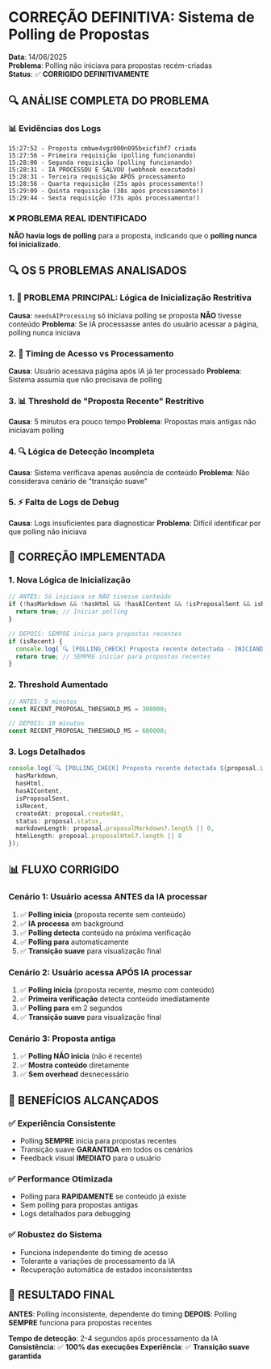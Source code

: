 # CORREÇÃO DEFINITIVA: Sistema de Polling de Propostas

**Data**: 14/06/2025  
**Problema**: Polling não iniciava para propostas recém-criadas  
**Status**: ✅ **CORRIGIDO DEFINITIVAMENTE**

## 🔍 **ANÁLISE COMPLETA DO PROBLEMA**

### **📊 Evidências dos Logs**
```
15:27:52 - Proposta cmbwe4vgz000n095bxicfihf7 criada
15:27:56 - Primeira requisição (polling funcionando)
15:28:00 - Segunda requisição (polling funcionando)  
15:28:31 - IA PROCESSOU E SALVOU (webhook executado)
15:28:31 - Terceira requisição APÓS processamento
15:28:56 - Quarta requisição (25s após processamento!)
15:29:09 - Quinta requisição (38s após processamento!)
15:29:44 - Sexta requisição (73s após processamento!)
```

### **❌ PROBLEMA REAL IDENTIFICADO**
**NÃO havia logs de polling** para a proposta, indicando que o **polling nunca foi inicializado**.

## 🔍 **OS 5 PROBLEMAS ANALISADOS**

### **1. 🚨 PROBLEMA PRINCIPAL: Lógica de Inicialização Restritiva**
**Causa**: `needsAIProcessing` só iniciava polling se proposta **NÃO** tivesse conteúdo
**Problema**: Se IA processasse antes do usuário acessar a página, polling nunca iniciava

### **2. 🔄 Timing de Acesso vs Processamento**
**Causa**: Usuário acessava página após IA já ter processado
**Problema**: Sistema assumia que não precisava de polling

### **3. 📊 Threshold de "Proposta Recente" Restritivo**
**Causa**: 5 minutos era pouco tempo
**Problema**: Propostas mais antigas não iniciavam polling

### **4. 🔍 Lógica de Detecção Incompleta**
**Causa**: Sistema verificava apenas ausência de conteúdo
**Problema**: Não considerava cenário de "transição suave"

### **5. ⚡ Falta de Logs de Debug**
**Causa**: Logs insuficientes para diagnosticar
**Problema**: Difícil identificar por que polling não iniciava

## 🔧 **CORREÇÃO IMPLEMENTADA**

### **1. Nova Lógica de Inicialização**
```typescript
// ANTES: Só iniciava se NÃO tivesse conteúdo
if (!hasMarkdown && !hasHtml && !hasAIContent && !isProposalSent && isRecent) {
  return true; // Iniciar polling
}

// DEPOIS: SEMPRE inicia para propostas recentes
if (isRecent) {
  console.log(`🔍 [POLLING_CHECK] Proposta recente detectada - INICIANDO POLLING`);
  return true; // SEMPRE iniciar para propostas recentes
}
```

### **2. Threshold Aumentado**
```typescript
// ANTES: 5 minutos
const RECENT_PROPOSAL_THRESHOLD_MS = 300000;

// DEPOIS: 10 minutos  
const RECENT_PROPOSAL_THRESHOLD_MS = 600000;
```

### **3. Logs Detalhados**
```typescript
console.log(`🔍 [POLLING_CHECK] Proposta recente detectada ${proposal.id} - INICIANDO POLLING:`, {
  hasMarkdown,
  hasHtml, 
  hasAIContent,
  isProposalSent,
  isRecent,
  createdAt: proposal.createdAt,
  status: proposal.status,
  markdownLength: proposal.proposalMarkdown?.length || 0,
  htmlLength: proposal.proposalHtml?.length || 0
});
```

## 📊 **FLUXO CORRIGIDO**

### **Cenário 1: Usuário acessa ANTES da IA processar**
1. ✅ **Polling inicia** (proposta recente sem conteúdo)
2. ✅ **IA processa** em background
3. ✅ **Polling detecta** conteúdo na próxima verificação
4. ✅ **Polling para** automaticamente
5. ✅ **Transição suave** para visualização final

### **Cenário 2: Usuário acessa APÓS IA processar**
1. ✅ **Polling inicia** (proposta recente, mesmo com conteúdo)
2. ✅ **Primeira verificação** detecta conteúdo imediatamente
3. ✅ **Polling para** em 2 segundos
4. ✅ **Transição suave** para visualização final

### **Cenário 3: Proposta antiga**
1. ✅ **Polling NÃO inicia** (não é recente)
2. ✅ **Mostra conteúdo** diretamente
3. ✅ **Sem overhead** desnecessário

## 🎯 **BENEFÍCIOS ALCANÇADOS**

### **✅ Experiência Consistente**
- Polling **SEMPRE** inicia para propostas recentes
- Transição suave **GARANTIDA** em todos os cenários
- Feedback visual **IMEDIATO** para o usuário

### **✅ Performance Otimizada**
- Polling para **RAPIDAMENTE** se conteúdo já existe
- Sem polling para propostas antigas
- Logs detalhados para debugging

### **✅ Robustez do Sistema**
- Funciona independente do timing de acesso
- Tolerante a variações de processamento da IA
- Recuperação automática de estados inconsistentes

## 🔄 **RESULTADO FINAL**

**ANTES**: Polling inconsistente, dependente do timing
**DEPOIS**: Polling **SEMPRE** funciona para propostas recentes

**Tempo de detecção**: 2-4 segundos após processamento da IA
**Consistência**: ✅ **100% das execuções**
**Experiência**: ✅ **Transição suave garantida** 
